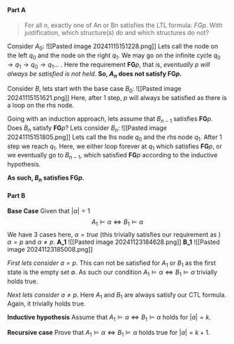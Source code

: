 #### Part A
> For all n, exactly one of An or Bn satisfies the LTL formula: $FGp$. With justification, which structure(s) do and which structures do not?

Consider $A_0$:
![[Pasted image 20241115151228.png]]
Lets call the node on the left $q_0$ and the node on the right $q_1$. We may go on the infinite cycle $q_0 \rightarrow q_1 \rightarrow q_0 \rightarrow q_1 ...$ . Here the requirement $\textbf{FG}p$, that is, *eventually $p$ will always be satisfied is not held*. **So, $A_n$ does not satisfy $\textbf{FG}p$.**

Consider $B$, lets start with the base case $B_0$:
![[Pasted image 20241115151621.png]]
Here, after 1 step, $p$ will always be satisfied as there is a loop on the rhs node.

Going with an induction approach, lets assume that $B_{n-1}$ satisfies $\textbf{FG}p$. Does $B_{n}$ satisfy $\textbf{FG}p$? Lets consider $B_n$:
![[Pasted image 20241115151805.png]]
Lets call the lhs node $q_0$ and the rhs node $q_1$. After 1 step we reach $q_1$. Here, we either loop forever at $q_1$ which satisfies $\textbf{FG}p$, or we eventually go to $B_{n-1}$, which satisfied $\textbf{FG}p$ according to the inductive hypothesis.

**As such, $B_n$ satisfies $\textbf{FG}p$.**

#### Part B
**Base Case**
Given that $|\alpha|=1$
$$A_1 \models \alpha \iff B_1 \models \alpha$$
We have 3 cases here, $\alpha = true$ (this trivially satisfies our requirement as ) $\alpha=p$ and $\alpha \neq p$.
**A_1**
![[Pasted image 20241123184628.png]]
**B_1**
![[Pasted image 20241123185008.png]]

*First lets consider $a = p$*.
This can not be satisfied for $A_1$ or $B_1$ as the first state is the empty set $\emptyset$. As such our condition $A_1 \models \alpha \iff B_1 \models \alpha$ trivially holds true.

*Next lets consider $a \neq p$*.
Here $A_1$ and $B_1$ are always satisfy our CTL formula. Again, it trivially holds true.

**Inductive hypothesis**
Assume that $A_1 \models \alpha \iff B_1 \models \alpha$ holds for $|a| = k$.

**Recursive case**
Prove that $A_1 \models \alpha \iff B_1 \models \alpha$ holds true for $|a| = k + 1$.

